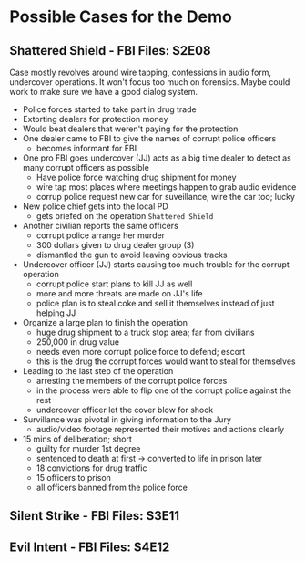 # Possible Cases for the Demo

## Shattered Shield - FBI Files: S2E08

Case mostly revolves around wire tapping, confessions in audio form, undercover operations.
It won't focus too much on forensics. Maybe could work to make sure we have a good dialog system.

- Police forces started to take part in drug trade
- Extorting dealers for protection money
- Would beat dealers that weren't paying for the protection
- One dealer came to FBI to give the names of corrupt police officers
    * becomes informant for FBI
- One pro FBI goes undercover (JJ) acts as a big time dealer to detect as many corrupt officers as possible
    * Have police force watching drug shipment for money
    * wire tap most places where meetings happen to grab audio evidence
    * corrup police request new car for suveillance, wire the car too; lucky
- New police chief gets into the local PD
    * gets briefed on the operation `Shattered Shield`
- Another civilian reports the same officers
    * corrupt police arrange her murder
    * 300 dollars given to drug dealer group (3)
    * dismantled the gun to avoid leaving obvious tracks
- Undercover officer (JJ) starts causing too much trouble for the corrupt operation
    * corrupt police start plans to kill JJ as well
    * more and more threats are made on JJ's life
    * police plan is to steal coke and sell it themselves instead of just helping JJ
- Organize a large plan to finish the operation
    * huge drug shipment to a truck stop area; far from civilians
    * 250,000 in drug value
    * needs even more corrupt police force to defend; escort
    * this is the drug the corrupt forces would want to steal for themselves
- Leading to the last step of the operation
    * arresting the members of the corrupt police forces
    * in the process were able to flip one of the corrupt police against the rest
    * undercover officer let the cover blow for shock
- Survillance was pivotal in giving information to the Jury
    * audio/video footage represented their motives and actions clearly
- 15 mins of deliberation; short
    * guilty for murder 1st degree
    * sentenced to death at first -> converted to life in prison later
    * 18 convictions for drug traffic
    * 15 officers to prison
    * all officers banned from the police force

## Silent Strike    - FBI Files: S3E11

## Evil Intent      - FBI Files: S4E12

